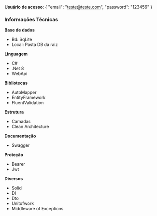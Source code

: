 **Usuário de acesso:** 
{
  "email": "teste@teste.com",
  "password": "123456"
}

### Informações Técnicas

**Base de dados**
- Bd: SqLite
- Local: Pasta DB da raiz

**Linguagem**
- C#
- .Net 8
- WebApi

**Bibliotecas**
- AutoMapper
- EntityFramework
- FluentValidation

**Estrutura**
- Camadas
- Clean Architecture

**Documentação**
- Swagger

**Proteção**
- Bearer
- Jwt

**Diversos**
- Solid
- DI
- Dto
- Unitofwork
- Middleware of Exceptions
